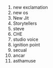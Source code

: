 
1. new exclamation 
2. new os 
3. New Jit
4. Storytellers 
5. steve
6. CHE
7. studio voice
8. ignition point
9. secual
10. ancar
11. asthamuse
